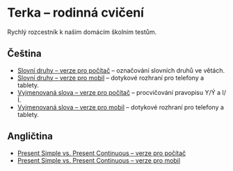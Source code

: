 # Terka – rodinná cvičení

Rychlý rozcestník k našim domácím školním testům.

## Čeština
- [Slovní druhy – verze pro počítač](https://padak.github.io/cj/slovni-druhy-test.html) – označování slovních druhů ve větách.
- [Slovní druhy – verze pro mobil](https://padak.github.io/cj/slovni-druhy-test-mobil.html) – dotykové rozhraní pro telefony a tablety.
- [Vyjmenovaná slova – verze pro počítač](https://padak.github.io/cj/vyjmenovana-slova-test.html) – procvičování pravopisu Y/Ý a I/Í.
- [Vyjmenovaná slova – verze pro mobil](https://padak.github.io/cj/vyjmenovana-slova-test-mobil.html) – dotykové rozhraní pro telefony a tablety.

## Angličtina
- [Present Simple vs. Present Continuous – verze pro počítač](https://padak.github.io/en/english-tenses-practice.html)
- [Present Simple vs. Present Continuous – verze pro mobil](https://padak.github.io/en/english-tenses-practice-mobile.html)
